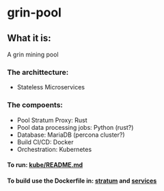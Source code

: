 # grin-pool

## What it is:
A grin mining pool

### The archittecture:
* Stateless Microservices

### The compoents:
* Pool Stratum Proxy: Rust
* Pool data processing jobs: Python (rust?)
* Database: MariaDB (percona cluster?)
* Build CI/CD: Docker
* Orchestration: Kubernetes

#### To run: [kube/README.md](kube/README.md)

#### To build use the Dockerfile in: [stratum](stratum/) and [services](services/) 
